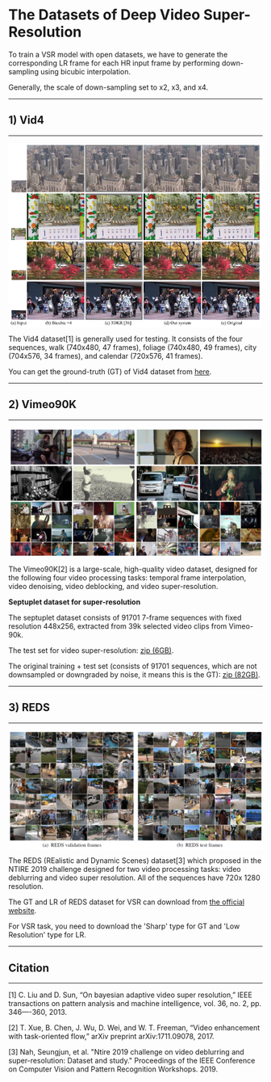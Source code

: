 # The Datasets of Deep Video Super-Resolution

To train a VSR model with open datasets, we have to generate the corresponding LR frame for each HR input frame by performing down-sampling using bicubic interpolation.

Generally, the scale of down-sampling set to x2, x3, and x4.

---

## 1) Vid4

---
<img align="center" src="./Image/vid4.png" width="800">

The Vid4 dataset[1] is generally used for testing. It consists of the four sequences, walk (740x480, 47 frames), foliage (740x480, 49 frames), city (704x576, 34 frames), and calendar (720x576, 41 frames).

You can get the ground-truth (GT) of Vid4 dataset from [here][vid4link].

[vid4link]: https://drive.google.com/drive/folders/1An6hF1oYkeWxfOBxxKm073mvgIFrBNDA

---

## 2) Vimeo90K

---

<img align="center" src="./Image/vimeo90k.png" width="800">

The Vimeo90K[2] is a large-scale, high-quality video dataset, designed for the following four video processing tasks: temporal frame interpolation, video denoising, video deblocking, and video super-resolution.

**Septuplet dataset for super-resolution**

The septuplet dataset consists of 91701 7-frame sequences with fixed resolution 448x256, extracted from 39k selected video clips from Vimeo-90k.

The test set for video super-resolution: [zip (6GB)][vimeo90k-testlink].

The original training + test set (consists of 91701 sequences, which are not downsampled or downgraded by noise, it means this is the GT): [zip (82GB)][vimeo90k-alllink].

[vimeo90k-testlink]: http://data.csail.mit.edu/tofu/testset/vimeo_super_resolution_test.zip
[vimeo90k-alllink]: http://data.csail.mit.edu/tofu/dataset/vimeo_septuplet.zip
---

## 3) REDS

---

<img align="center" src="./Image/reds.png" width="800">

The REDS (REalistic and Dynamic Scenes) dataset[3] which proposed in the NTIRE 2019 challenge designed for two video processing tasks: video deblurring and video super resolution. All of the sequences have 720x 1280 resolution.

The GT and LR of REDS dataset for VSR can download from [the official website][redslink].

For VSR task, you need to download the 'Sharp' type for GT and 'Low Resolution' type for LR.

[redslink]: https://seungjunnah.github.io/Datasets/reds.html

---

## Citation

---

[1] C. Liu and D. Sun, “On bayesian adaptive video super resolution,” IEEE transactions on pattern analysis and machine intelligence, vol. 36, no. 2, pp. 346—-360, 2013.

[2] T. Xue, B. Chen, J. Wu, D. Wei, and W. T. Freeman, “Video enhancement with task-oriented flow,” arXiv preprint arXiv:1711.09078, 2017.

[3] Nah, Seungjun, et al. "Ntire 2019 challenge on video deblurring and super-resolution: Dataset and study." Proceedings of the IEEE Conference on Computer Vision and Pattern Recognition Workshops. 2019.
